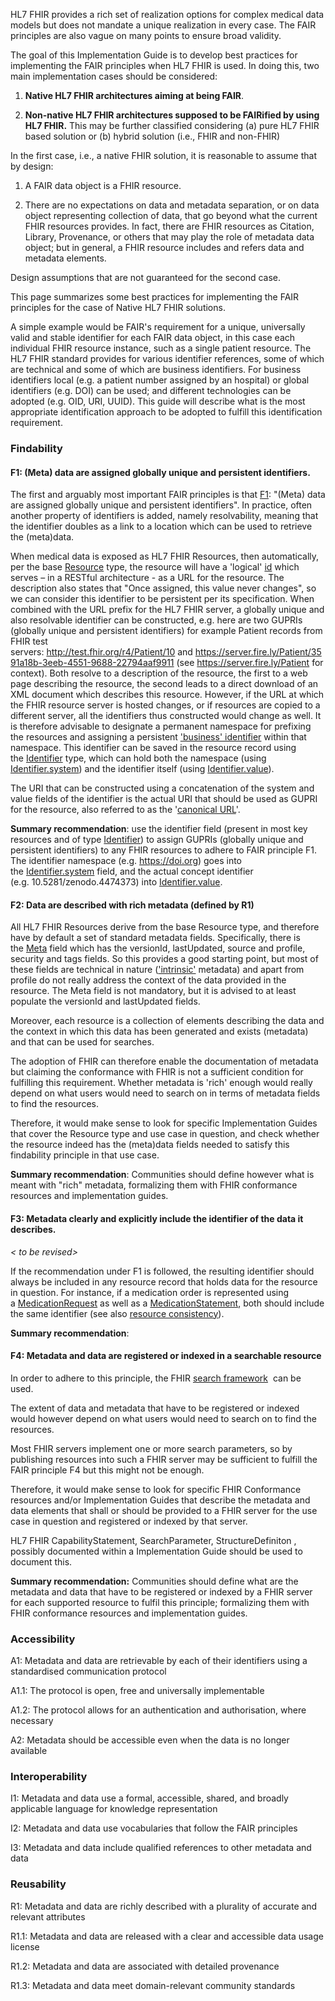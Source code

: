 HL7 FHIR provides a rich set of realization options for complex medical
data models but does not mandate a unique realization in every case. The
FAIR principles are also vague on many points to ensure broad validity.

The goal of this Implementation Guide is to develop best practices for
implementing the FAIR principles when HL7 FHIR is used. In doing this,
two main implementation cases should be considered:

1.  **Native HL7 FHIR architectures aiming at being FAIR**.

2.  **Non-native HL7 FHIR architectures supposed to be FAIRified by
    using HL7 FHIR.** This may be further classified considering (a)
    pure HL7 FHIR based solution or (b) hybrid solution (i.e., FHIR and
    non-FHIR)

In the first case, i.e., a native FHIR solution, it is reasonable to
assume that <span class="underline">by design</span>:

1.  A FAIR data object is a FHIR resource.

2.  There are no expectations on data and metadata separation, or on
    data object representing collection of data, that go beyond what the
    current FHIR resources provides. In fact, there are FHIR resources
    as Citation, Library, Provenance, or others that may play the role
    of metadata data object; but in general, a FHIR resource includes
    and refers data and metadata elements.

Design assumptions that are not guaranteed for the second case.

This page summarizes some best practices for implementing the FAIR
principles for the case of Native HL7 FHIR solutions.

A simple example would be FAIR's requirement for a unique, universally
valid and stable identifier for each FAIR data object, in this case each
individual FHIR resource instance, such as a single patient resource.
The HL7 FHIR standard provides for various identifier references, some
of which are technical and some of which are business identifiers. For
business identifiers local (e.g. a patient number assigned by an
hospital) or global identifiers (e.g. DOI) can be used; and different
technologies can be adopted (e.g. OID, URI, UUID). This guide will
describe what is the most appropriate identification approach to be
adopted to fulfill this identification requirement.

### Findability

#### F1: (Meta) data are assigned globally unique and persistent identifiers.

The first and arguably most important FAIR principles is
that [F1](https://www.go-fair.org/fair-principles/f1-meta-data-assigned-globally-unique-persistent-identifiers/):
"(Meta) data are assigned globally unique and persistent identifiers".
In practice, often another property of identifiers is added, namely
resolvability, meaning that the identifier doubles as a link to a
location which can be used to retrieve the (meta)data. 

When medical data is exposed as HL7 FHIR Resources, then automatically,
per the base [Resource](https://www.hl7.org/fhir/resource.html) type,
the resource will have a
'logical' [id](https://www.hl7.org/fhir/resource-definitions.html#Resource.id) which
serves – in a RESTful architecture - as a URL for the resource. The
description also states that "Once assigned, this value never changes",
so we can consider this identifier to be persistent per its
specification. When combined with the URL prefix for the HL7 FHIR
server, a globally unique and also resolvable identifier can be
constructed, e.g. here are two GUPRIs (globally unique and persistent
identifiers) for example Patient records from FHIR test
servers: <http://test.fhir.org/r4/Patient/10> and <https://server.fire.ly/Patient/3591a18b-3eeb-4551-9688-22794aaf9911> (see <https://server.fire.ly/Patient> for
context). Both resolve to a description of the resource, the first to a
web page describing the resource, the second leads to a direct download
of an XML document which describes this resource. However, if the URL at
which the FHIR resource server is hosted changes, or if resources are
copied to a different server, all the identifiers thus constructed would
change as well. It is therefore advisable to designate a permanent
namespace for prefixing the resources and assigning a
persistent ['business'
identifier](https://www.hl7.org/fhir/resource.html#identifiers) within
that namespace. This identifier can be saved in the resource record
using
the [Identifier](https://www.hl7.org/fhir/datatypes.html#Identifier) type,
which can hold both the namespace (using
[Identifier.system](https://www.hl7.org/fhir/datatypes-definitions.html#Identifier.system))
and the identifier itself (using
[Identifier.value](https://www.hl7.org/fhir/datatypes-definitions.html#Identifier.value)).

The URI that can be constructed using a concatenation of the system and
value fields of the identifier is the actual URI that should be used as
GUPRI for the resource, also referred to as the '[canonical
URL](https://www.hl7.org/fhir/resource.html#canonical)'.

**Summary recommendation**: use the identifier field (present in most
key resources and of
type [Identifier](https://build.fhir.org/datatypes.html#Identifier)) to
assign GUPRIs (globally unique and persistent identifiers) to any FHIR
resources to adhere to FAIR principle F1. The identifier namespace
(e.g. https://doi.org) goes into
the [Identifier.system](https://www.hl7.org/fhir/datatypes-definitions.html#Identifier.system) field,
and the actual concept identifier (e.g. 10.5281/zenodo.4474373)
into [Identifier.value](https://www.hl7.org/fhir/datatypes-definitions.html#Identifier.value).

#### F2: Data are described with rich metadata (defined by R1)

All HL7 FHIR Resources derive from the base Resource type, and therefore
have by default a set of standard metadata fields. Specifically, there
is
the [Meta](https://www.hl7.org/fhir/resource-definitions.html#Resource.meta) field
which has the versionId, lastUpdated, source and profile, security and
tags fields. So this provides a good starting point, but most of these
fields are technical in nature
(['intrinsic'](https://www.go-fair.org/fair-principles/f2-data-described-rich-metadata/) metadata)
and apart from profile do not really address the context of the data
provided in the resource. The Meta field is not mandatory, but it is
advised to at least populate the versionId and lastUpdated fields.

Moreover, each resource is a collection of elements describing the data
and the context in which this data has been generated and exists
(metadata) and that can be used for searches.

The adoption of FHIR can therefore enable the documentation of metadata
but claiming the conformance with FHIR is not a sufficient condition for
fulfilling this requirement. Whether metadata is 'rich' enough would
really depend on what users would need to search on in terms of metadata
fields to find the resources.

Therefore, it would make sense to look for specific Implementation
Guides that cover the Resource type and use case in question, and check
whether the resource indeed has the (meta)data fields needed to satisfy
this findability principle in that use case.

**Summary recommendation**: Communities should define however what is
meant with "rich" metadata, formalizing them with FHIR conformance
resources and implementation guides.

#### F3: Metadata clearly and explicitly include the identifier of the data it describes.

*\< to be revised\>*

If the recommendation under F1 is followed, the resulting identifier
should always be included in any resource record that holds data for the
resource in question. For instance, if a medication order is represented
using
a [MedicationRequest](https://www.hl7.org/fhir/medicationrequest.html) as
well as
a [MedicationStatement](https://www.hl7.org/fhir/medicationstatement.html),
both should include the same identifier (see also [resource
consistency](https://www.hl7.org/fhir/resource.html#consistency)).

**Summary recommendation**:

#### F4: Metadata and data are registered or indexed in a searchable resource

In order to adhere to this principle, the FHIR [search
framework](https://www.hl7.org/fhir/search.html)  can be used.

The extent of data and metadata that have to be registered or indexed
would however depend on what users would need to search on to find the
resources.

Most FHIR servers implement one or more search parameters, so by
publishing resources into such a FHIR server may be sufficient to
fulfill the FAIR principle F4 but this might not be enough.

Therefore, it would make sense to look for specific FHIR Conformance
resources and/or Implementation Guides that describe the metadata and
data elements that shall or should be provided to a FHIR server for the
use case in question and registered or indexed by that server.

HL7 FHIR CapabilityStatement, SearchParameter, StructureDefiniton ,
possibly documented within a Implementation Guide should be used to
document this. 

**Summary recommendation:** Communities should define what are the
metadata and data that have to be registered or indexed by a FHIR server
for each supported resource to fulfil this principle; formalizing them
with FHIR conformance resources and implementation guides.

### Accessibility

A1: Metadata and data are retrievable by each of their identifiers using
a standardised communication protocol

A1.1: The protocol is open, free and universally implementable

A1.2: The protocol allows for an authentication and authorisation, where
necessary

A2: Metadata should be accessible even when the data is no longer
available

### Interoperability

I1: Metadata and data use a formal, accessible, shared, and broadly
applicable language for knowledge representation

I2: Metadata and data use vocabularies that follow the FAIR principles

I3: Metadata and data include qualified references to other metadata and
data

### Reusability

R1: Metadata and data are richly described with a plurality of accurate
and relevant attributes

R1.1: Metadata and data are released with a clear and accessible data
usage license

R1.2: Metadata and data are associated with detailed provenance

R1.3: Metadata and data meet domain-relevant community standards
